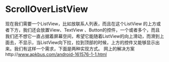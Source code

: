 ScrollOverListView
==================

现在我们需要一个ListView，比如放联系人列表，而且在这个ListView 的上方或者下方，我们还会放置View、TextView  、Button的控件，一个或者多个，而且我们还不想它一直占据着屏幕空间，希望它能随着ListView的向上滑动，而滑到上面去，不显示，当ListView向下拉，拉到顶部的时候，上方的控件又能够显示出来。我们有这样一个需求，下面是两种实现方式。  网上的解决方案http://www.apkbus.com/android-161576-1-1.html
